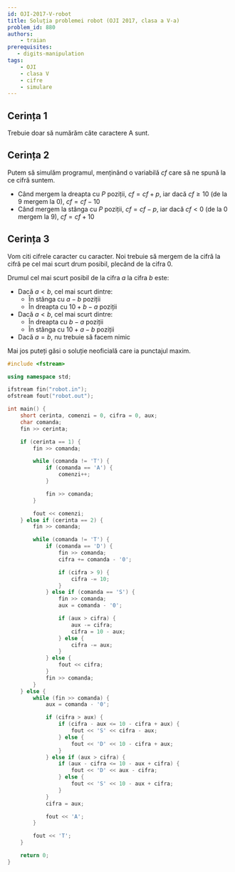 ```yaml
---
id: OJI-2017-V-robot
title: Soluția problemei robot (OJI 2017, clasa a V-a)
problem_id: 880
authors:
    - traian
prerequisites:
   - digits-manipulation
tags:
    - OJI
    - clasa V
    - cifre
    - simulare
---
```



## Cerința 1

Trebuie doar să numărăm câte caractere A sunt.

## Cerința 2

Putem să simulăm programul, menținând o variabilă $cf$ care să ne spună la ce
cifră suntem.

- Când mergem la dreapta cu $P$ poziții, $cf = cf + p$, iar dacă $cf \geq 10$
  (de la 9 mergem la 0), $cf = cf - 10$
- Când mergem la stânga cu $P$ poziții, $cf = cf - p$, iar dacă $cf < 0$ (de la
  0 mergem la 9), $cf = cf + 10$

## Cerința 3

Vom citi cifrele caracter cu caracter. Noi trebuie să mergem de la cifră la
cifră pe cel mai scurt drum posibil, plecând de la cifra 0.

Drumul cel mai scurt posibil de la cifra $a$ la cifra $b$ este:

- Dacă $a < b$, cel mai scurt dintre:
  - În stânga cu $a-b$ poziții
  - În dreapta cu $10+b-a$ poziții
- Dacă $a < b$, cel mai scurt dintre:
  - În dreapta cu $b-a$ poziții
  - În stânga cu $10+a-b$ poziții
- Dacă $a = b$, nu trebuie să facem nimic

Mai jos puteți găsi o soluție neoficială care ia punctajul maxim.

```cpp
#include <fstream>

using namespace std;

ifstream fin("robot.in");
ofstream fout("robot.out");

int main() {
    short cerinta, comenzi = 0, cifra = 0, aux;
    char comanda;
    fin >> cerinta;

    if (cerinta == 1) {
        fin >> comanda;

        while (comanda != 'T') {
            if (comanda == 'A') {
                comenzi++;
            }

            fin >> comanda;
        }

        fout << comenzi;
    } else if (cerinta == 2) {
        fin >> comanda;

        while (comanda != 'T') {
            if (comanda == 'D') {
                fin >> comanda;
                cifra += comanda - '0';

                if (cifra > 9) {
                    cifra -= 10;
                }
            } else if (comanda == 'S') {
                fin >> comanda;
                aux = comanda - '0';

                if (aux > cifra) {
                    aux -= cifra;
                    cifra = 10 - aux;
                } else {
                    cifra -= aux;
                }
            } else {
                fout << cifra;
            }
            fin >> comanda;
        }
    } else {
        while (fin >> comanda) {
            aux = comanda - '0';

            if (cifra > aux) {
                if (cifra - aux <= 10 - cifra + aux) {
                    fout << 'S' << cifra - aux;
                } else {
                    fout << 'D' << 10 - cifra + aux;
                }
            } else if (aux > cifra) {
                if (aux - cifra <= 10 - aux + cifra) {
                    fout << 'D' << aux - cifra;
                } else {
                    fout << 'S' << 10 - aux + cifra;
                }
            }
            cifra = aux;

            fout << 'A';
        }

        fout << 'T';
    }

    return 0;
}
```
